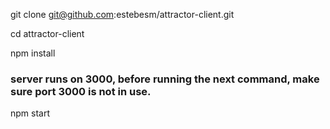 git clone git@github.com:estebesm/attractor-client.git

cd attractor-client

npm install

### server runs on 3000, before running the next command, make sure port 3000 is not in use.

npm start


